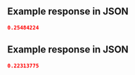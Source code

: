 ## Example response in JSON

```json
0.25484224
```

## Example response in JSON

```json
0.22313775
```

